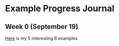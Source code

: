 # Example Progress Journal

## Week 0 (September 19)

[Here](files/example_homework_0.html) is my 5 interesting R examples


        
      
